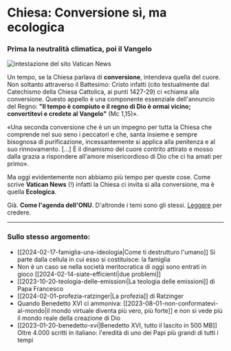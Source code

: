 # Chiesa: Conversione sì, ma ecologica

### Prima la neutralità climatica, poi il Vangelo

![intestazione del sito Vatican News](chiesa-conversione-ecologica.jpeg)

Un tempo, se la Chiesa parlava di **conversione**, intendeva quella del cuore. Non soltanto attraverso il Battesimo: Cristo infatti (cito testualmente dal Catechismo della Chiesa Cattolica, ai punti 1427-29) ci «chiama alla conversione. Questo appello è una componente essenziale dell'annuncio del Regno: **"Il tempo è compiuto e il regno di Dio è ormai vicino; convertitevi e credete al Vangelo"** (Mc 1,15)».

«Una seconda conversione che è un un impegno per tutta la Chiesa che comprende nel suo seno i peccatori e che, santa insieme e sempre bisognosa di purificazione, incessantemente si applica alla penitenza e al suo rinnovamento. [...] È il dinamismo del cuore contrito attirato e mosso dalla grazia a rispondere all'amore misericordioso di Dio che ci ha amati per primo».

Ma oggi evidentemente non abbiamo più tempo per queste cose. Come scrive **Vatican News** (!) infatti la Chiesa ci invita sì alla conversione, ma è quella **Ecologica**.

Già. **Come l'agenda dell'ONU**. D'altronde i temi sono gli stessi. [Leggere](https://www.vaticannews.va/it/vaticano/news/2023-11/vaticano-programma-mobilita-conversione-ecologica-governatorato.html) per credere.

---
### Sullo stesso argomento:
- [[2024-02-17-famiglia-una-ideologia|Come ti destrutturo l'umano]] Si parte dalla cellula in cui esso si costituisce: la famiglia
- Non è un caso se nella società meritocratica di oggi sono entrati in gioco [[2024-02-14-siate-efficienti|due problemi]]
- [[2023-10-20-teologia-delle-emissioni|La teologia delle emissioni]] di Papa Francesco
- [[2024-02-01-profezia-ratzinger|La profezia]] di Ratzinger
- Quando Benedetto XVI ci ammoniva: [[2023-08-01-non-conformatevi-al-mondo|il mondo virtuale diventa più vero, più forte]] e non si vede più il mondo reale della creazione di Dio
- [[2023-01-20-benedetto-xvi|Benedetto XVI, tutto il lascito in 500 MB]] Oltre 4.000 scritti in italiano: l'eredità di uno dei Papi più grandi di tutti i tempi